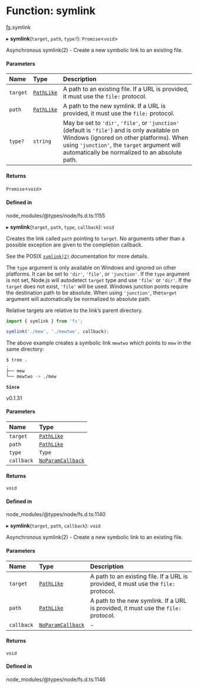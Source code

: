 # Function: symlink

[fs](../modules/fs.md).symlink

▸ **symlink**(`target`, `path`, `type?`): `Promise`<`void`\>

Asynchronous symlink(2) - Create a new symbolic link to an existing file.

#### Parameters

| Name | Type | Description |
| :------ | :------ | :------ |
| `target` | [`PathLike`](../types/fs.PathLike.md) | A path to an existing file. If a URL is provided, it must use the `file:` protocol. |
| `path` | [`PathLike`](../types/fs.PathLike.md) | A path to the new symlink. If a URL is provided, it must use the `file:` protocol. |
| `type?` | `string` | May be set to `'dir'`, `'file'`, or `'junction'` (default is `'file'`) and is only available on Windows (ignored on other platforms). When using `'junction'`, the `target` argument will automatically be normalized to an absolute path. |

#### Returns

`Promise`<`void`\>

#### Defined in

node_modules/@types/node/fs.d.ts:1155

▸ **symlink**(`target`, `path`, `type`, `callback`): `void`

Creates the link called `path` pointing to `target`. No arguments other than a
possible exception are given to the completion callback.

See the POSIX [`symlink(2)`](http://man7.org/linux/man-pages/man2/symlink.2.html) documentation for more details.

The `type` argument is only available on Windows and ignored on other platforms.
It can be set to `'dir'`, `'file'`, or `'junction'`. If the `type` argument is
not set, Node.js will autodetect `target` type and use `'file'` or `'dir'`. If
the `target` does not exist, `'file'` will be used. Windows junction points
require the destination path to be absolute. When using `'junction'`, the`target` argument will automatically be normalized to absolute path.

Relative targets are relative to the link’s parent directory.

```js
import { symlink } from 'fs';

symlink('./mew', './mewtwo', callback);
```

The above example creates a symbolic link `mewtwo` which points to `mew` in the
same directory:

```bash
$ tree .
.
├── mew
└── mewtwo -> ./mew
```

**`Since`**

v0.1.31

#### Parameters

| Name | Type |
| :------ | :------ |
| `target` | [`PathLike`](../types/fs.PathLike.md) |
| `path` | [`PathLike`](../types/fs.PathLike.md) |
| `type` | `Type` |
| `callback` | [`NoParamCallback`](../types/fs.NoParamCallback.md) |

#### Returns

`void`

#### Defined in

node_modules/@types/node/fs.d.ts:1140

▸ **symlink**(`target`, `path`, `callback`): `void`

Asynchronous symlink(2) - Create a new symbolic link to an existing file.

#### Parameters

| Name | Type | Description |
| :------ | :------ | :------ |
| `target` | [`PathLike`](../types/fs.PathLike.md) | A path to an existing file. If a URL is provided, it must use the `file:` protocol. |
| `path` | [`PathLike`](../types/fs.PathLike.md) | A path to the new symlink. If a URL is provided, it must use the `file:` protocol. |
| `callback` | [`NoParamCallback`](../types/fs.NoParamCallback.md) | - |

#### Returns

`void`

#### Defined in

node_modules/@types/node/fs.d.ts:1146
